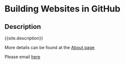 # Building Websites in GitHub

## Description
{{site.description}}

More details can be found at the [About page](about)

Please email [here](mailto:{{site.email}})
